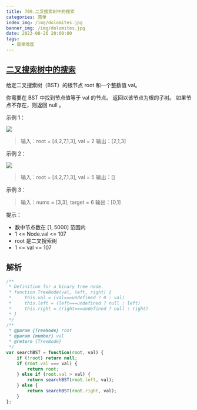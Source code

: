 ```yaml
---
title: 700.二叉搜索树中的搜索
categories: 简单
index_img: /img/dolomites.jpg
banner_img: /img/dolomites.jpg
date: 2023-08-26 20:00:00
tags:
  - 简单难度
---
```


## [二叉搜索树中的搜索](https://leetcode.cn/problems/search-in-a-binary-search-tree/)

给定二叉搜索树（BST）的根节点 root 和一个整数值 val。

你需要在 BST 中找到节点值等于 val 的节点。 返回以该节点为根的子树。 如果节点不存在，则返回 null 。

<!-- more -->

示例 1：

<img src="/img/700/tree1.jpg" />

> 输入：root = [4,2,7,1,3], val = 2
> 输出：[2,1,3]


示例 2：

<img src="/img/700/tree2.jpg" />

> 输入：root = [4,2,7,1,3], val = 5
> 输出：[]

示例 3：

> 输入：nums = [3,3], target = 6
> 输出：[0,1]

提示：

- 数中节点数在 [1, 5000] 范围内
- 1 <= Node.val <= 107
- root 是二叉搜索树
- 1 <= val <= 107

## 解析

```javascript
/**
 * Definition for a binary tree node.
 * function TreeNode(val, left, right) {
 *     this.val = (val===undefined ? 0 : val)
 *     this.left = (left===undefined ? null : left)
 *     this.right = (right===undefined ? null : right)
 * }
 */
/**
 * @param {TreeNode} root
 * @param {number} val
 * @return {TreeNode}
 */
var searchBST = function(root, val) {
    if (!root) return null;
    if (root.val === val) {
        return root;
    } else if (root.val > val) {
        return searchBST(root.left, val);
    } else {
        return searchBST(root.right, val);
    }
};
```
